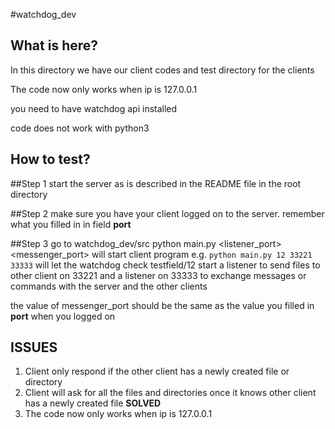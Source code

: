 #watchdog_dev

What is here?
----------------------------
In this directory we have our client codes and test directory for the clients

The code now only works when ip is 127.0.0.1

you need to have watchdog api installed

code does not work with python3



How to test?
----------------------------
##Step 1
start the server as is described in the README file in the root directory

##Step 2
make sure you have your client logged on to the server. remember what you filled
in in field __port__

##Step 3
go to watchdog_dev/src
python main.py <directory inside testfield> <listener_port> <messenger_port>
will start client program
e.g.
`python main.py 12 33221 33333` will let the watchdog check testfield/12
start a listener to send files to other client on 33221 and a listener on 33333 to
exchange messages or commands with the server and the other clients

the value of messenger_port should be the same as the value you filled in __port__ when you logged on

ISSUES
---------------------------
1. Client only respond if the other client has a newly created file or directory
2. Client will ask for all the files and directories once it knows other client has a
    newly created file __SOLVED__
3. The code now only works when ip is 127.0.0.1
